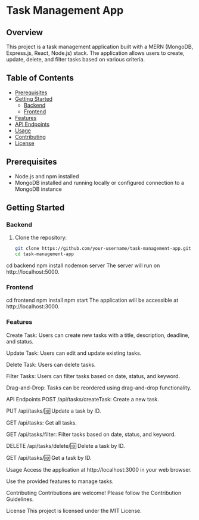 # Task Management App

## Overview

This project is a task management application built with a MERN (MongoDB, Express.js, React, Node.js) stack. The application allows users to create, update, delete, and filter tasks based on various criteria.

## Table of Contents

- [Prerequisites](#prerequisites)
- [Getting Started](#getting-started)
  - [Backend](#backend)
  - [Frontend](#frontend)
- [Features](#features)
- [API Endpoints](#api-endpoints)
- [Usage](#usage)
- [Contributing](#contributing)
- [License](#license)

## Prerequisites

- Node.js and npm installed
- MongoDB installed and running locally or configured connection to a MongoDB instance

## Getting Started

### Backend

1. Clone the repository:

   ```bash
   git clone https://github.com/your-username/task-management-app.git
   cd task-management-app
cd backend
npm install
nodemon server 
The server will run on http://localhost:5000.

### Frontend
cd frontend
npm install
npm start
The application will be accessible at http://localhost:3000.
### Features
Create Task: Users can create new tasks with a title, description, deadline, and status.

Update Task: Users can edit and update existing tasks.

Delete Task: Users can delete tasks.

Filter Tasks: Users can filter tasks based on date, status, and keyword.

Drag-and-Drop: Tasks can be reordered using drag-and-drop functionality.

API Endpoints
POST /api/tasks/createTask: Create a new task.

PUT /api/tasks/:id: Update a task by ID.

GET /api/tasks: Get all tasks.

GET /api/tasks/filter: Filter tasks based on date, status, and keyword.

DELETE /api/tasks/delete/:id: Delete a task by ID.

GET /api/tasks/:id: Get a task by ID.

Usage
Access the application at http://localhost:3000 in your web browser.

Use the provided features to manage tasks.

Contributing
Contributions are welcome! Please follow the Contribution Guidelines.

License
This project is licensed under the MIT License.
